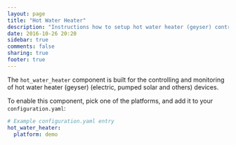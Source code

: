 ```yaml
---
layout: page
title: "Hot Water Heater"
description: "Instructions how to setup hot water heater (geyser) control devices within Home Assistant."
date: 2016-10-26 20:20
sidebar: true
comments: false
sharing: true
footer: true
---
```



The `hot_water_heater` component is built for the controlling and monitoring of hot water heater (geyser) (electric, pumped solar and others) devices.

To enable this component, pick one of the platforms, and add it to your `configuration.yaml`:

```yaml
# Example configuration.yaml entry
hot_water_heater:
  platform: demo
```

